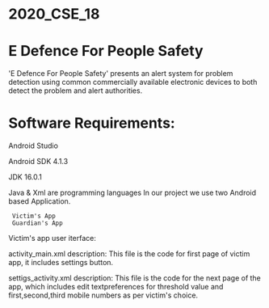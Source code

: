 # 2020_CSE_18
# E Defence For People Safety
'E Defence For People Safety' presents an alert system for problem detection using common commercially available electronic devices to both detect the problem and alert authorities.

# Software Requirements:

Android Studio  

Android SDK 4.1.3 

JDK 16.0.1

Java & Xml are programming languages
 In our project we use two Android based Application.
     
     Victim's App
     Guardian's App
 
 Victim's app user iterface:
 
 activity_main.xml description:
 This file is the code for first page of victim app, it includes settings button. 
 
 settigs_activity.xml description:
 This file is the code for the next page of the app, which includes edit textpreferences for threshold value and first,second,third mobile numbers as per victim's choice.
